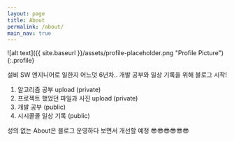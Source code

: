 ```yaml
---
layout: page
title: About
permalink: /about/
main_nav: true
---
```


![alt text]({{ site.baseurl }}/assets/profile-placeholder.png "Profile Picture"){:.profile}

설비 SW 엔지니어로 일한지 어느덧 6년차..
개발 공부와 일상 기록을 위해 블로그 시작!

1. 알고리즘 공부 upload (private)
2. 프로젝트 했었던 파일과 사진 upload (private)
3. 개발 공부 (public)
4. 시시콜콜 일상 기록 (public)

성의 없는 About은 블로그 운영하다 보면서 개선할 예정
😎😎😎😎😎😎

<!--
Centrarium is a custom theme for Jekyll, made by [Ben Centra][bencentra] for his own blog. He'd be humbled if you liked it enough to use it as well! Installation and configuration instructions can be found in the [GitHub repository](https://github.com/bencentra/centrarium).

This page is a good place to write about yourself, your project, your product, or whatever it is your site is for. You can replace the image above, or you can get rid of it entirely. 

You can find out more info about customizing your Jekyll theme, as well as basic Jekyll usage documentation at [jekyllrb.com](http://jekyllrb.com/). And you can find the source code for Jekyll at [github.com/jekyll/jekyll](https://github.com/jekyll/jekyll)

[centrarium]: https://github.com/bencentra/centrarium
[bencentra]: http://bencentra.com
[jekyll]: https://github.com/jekyll/jekyll
-->